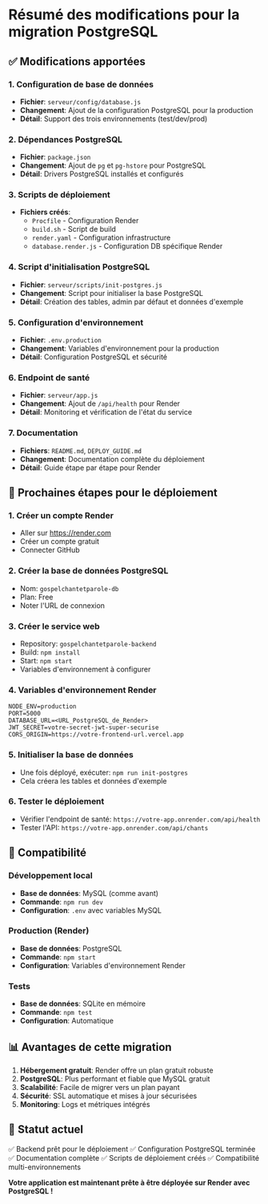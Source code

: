 # Résumé des modifications pour la migration PostgreSQL

## ✅ Modifications apportées

### 1. Configuration de base de données
- **Fichier**: `serveur/config/database.js`
- **Changement**: Ajout de la configuration PostgreSQL pour la production
- **Détail**: Support des trois environnements (test/dev/prod)

### 2. Dépendances PostgreSQL
- **Fichier**: `package.json`
- **Changement**: Ajout de `pg` et `pg-hstore` pour PostgreSQL
- **Détail**: Drivers PostgreSQL installés et configurés

### 3. Scripts de déploiement
- **Fichiers créés**:
  - `Procfile` - Configuration Render
  - `build.sh` - Script de build
  - `render.yaml` - Configuration infrastructure
  - `database.render.js` - Configuration DB spécifique Render

### 4. Script d'initialisation PostgreSQL
- **Fichier**: `serveur/scripts/init-postgres.js`
- **Changement**: Script pour initialiser la base PostgreSQL
- **Détail**: Création des tables, admin par défaut et données d'exemple

### 5. Configuration d'environnement
- **Fichier**: `.env.production`
- **Changement**: Variables d'environnement pour la production
- **Détail**: Configuration PostgreSQL et sécurité

### 6. Endpoint de santé
- **Fichier**: `serveur/app.js`
- **Changement**: Ajout de `/api/health` pour Render
- **Détail**: Monitoring et vérification de l'état du service

### 7. Documentation
- **Fichiers**: `README.md`, `DEPLOY_GUIDE.md`
- **Changement**: Documentation complète du déploiement
- **Détail**: Guide étape par étape pour Render

## 🎯 Prochaines étapes pour le déploiement

### 1. Créer un compte Render
- Aller sur https://render.com
- Créer un compte gratuit
- Connecter GitHub

### 2. Créer la base de données PostgreSQL
- Nom: `gospelchantetparole-db`
- Plan: Free
- Noter l'URL de connexion

### 3. Créer le service web
- Repository: `gospelchantetparole-backend`
- Build: `npm install`
- Start: `npm start`
- Variables d'environnement à configurer

### 4. Variables d'environnement Render
```
NODE_ENV=production
PORT=5000
DATABASE_URL=<URL_PostgreSQL_de_Render>
JWT_SECRET=votre-secret-jwt-super-securise
CORS_ORIGIN=https://votre-frontend-url.vercel.app
```

### 5. Initialiser la base de données
- Une fois déployé, exécuter: `npm run init-postgres`
- Cela créera les tables et données d'exemple

### 6. Tester le déploiement
- Vérifier l'endpoint de santé: `https://votre-app.onrender.com/api/health`
- Tester l'API: `https://votre-app.onrender.com/api/chants`

## 🔧 Compatibilité

### Développement local
- **Base de données**: MySQL (comme avant)
- **Commande**: `npm run dev`
- **Configuration**: `.env` avec variables MySQL

### Production (Render)
- **Base de données**: PostgreSQL
- **Commande**: `npm start`
- **Configuration**: Variables d'environnement Render

### Tests
- **Base de données**: SQLite en mémoire
- **Commande**: `npm test`
- **Configuration**: Automatique

## 📊 Avantages de cette migration

1. **Hébergement gratuit**: Render offre un plan gratuit robuste
2. **PostgreSQL**: Plus performant et fiable que MySQL gratuit
3. **Scalabilité**: Facile de migrer vers un plan payant
4. **Sécurité**: SSL automatique et mises à jour sécurisées
5. **Monitoring**: Logs et métriques intégrés

## 🎉 Statut actuel

✅ Backend prêt pour le déploiement
✅ Configuration PostgreSQL terminée
✅ Documentation complète
✅ Scripts de déploiement créés
✅ Compatibilité multi-environnements

**Votre application est maintenant prête à être déployée sur Render avec PostgreSQL !**
